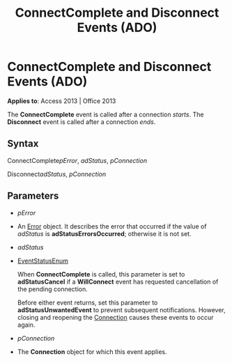 ﻿---
title: ConnectComplete and Disconnect Events (ADO)
TOCTitle: ConnectComplete and Disconnect Events (ADO)
ms:assetid: 8ecb080b-7fc9-7565-25bd-bd57b983750d
ms:mtpsurl: https://msdn.microsoft.com/library/JJ249629(v=office.15)
ms:contentKeyID: 48546293
ms.date: 09/18/2015
mtps_version: v=office.15
---

# ConnectComplete and Disconnect Events (ADO)


**Applies to**: Access 2013 | Office 2013

The **ConnectComplete** event is called after a connection *starts*. The **Disconnect** event is called after a connection *ends*.

## Syntax

ConnectComplete*pError*, *adStatus*, *pConnection*

Disconnect*adStatus*, *pConnection*

## Parameters

  - *pError*

  - An [Error](error-object-ado.md) object. It describes the error that occurred if the value of *adStatus* is **adStatusErrorsOccurred**; otherwise it is not set.

  - *adStatus*

  - [EventStatusEnum](eventstatusenum.md)
    
    When **ConnectComplete** is called, this parameter is set to **adStatusCancel** if a **WillConnect** event has requested cancellation of the pending connection.
    
    Before either event returns, set this parameter to **adStatusUnwantedEvent** to prevent subsequent notifications. However, closing and reopening the [Connection](connection-object-ado.md) causes these events to occur again.

  - *pConnection*

  - The **Connection** object for which this event applies.


